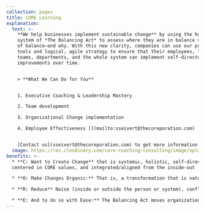 ```yaml
---
collection: pages
title: CORE Learning
explanation:
  text: >-
    **We help businesses implement sustainable change** by using the holistic
    system of *The Balancing Act* to assess where they are in balance versus out
    of balance—and why. With this new clarity, companies can use our pragmatic
    tools and logical, agile strategy to ensure that their employees, leaders,
    teams, departments, and the whole system can implement self-directed
    improvements over time.


    > **What We Can Do for You**


    1. Executive Coaching & Leadership Mastery

    2. Team development

    3. Organizational Change implementation

    4. Employee Effectiveness [](mailto:sseivert@thecoreporation.com)


    [Contact us](sseivert@thecoreporation.com) to get more information about implementing lasting organizational, team, and leadership changes that will powerfully transform your company from the inside out. We offer one-on-one executive coaching, leadership consultations, plus excellent business seminars that are guaranteed to increase productivity, reduce on-the-job stress, eliminate resistance and procrastination for tackling difficult tasks, and encourage every person, at every level of the company, to take full responsibility for outcomes.
  image: https://res.cloudinary.com/core-coaching-consulting/image/upload/v1629150140/business_ymjyh3.jpg
benefits: >-
  * **C: Want to Create Change** that is systemic, holistic, self-directed,
  centered in CORE values, and integrated/aligned from the inside-out

  * **O: Make Changes Organic:** That is, a transformation that is natural, easy-to-understand, and based on principles that have historically proven effective for individuals, leaders, teams & organizations

  * **R: Reduce** Noise (inside or outside the person or system), conflict, stress, second-guessing, wasted effort, long-standing obstacles & avoidable self-sabotage.

  * **E: And to do so with Ease:** The Balancing Act moves organizations, teams, and leaders from unease or disease into lasting Ease, Flow, Synergy--and sets the direction of an upward evolutionary spiral.
---
```

